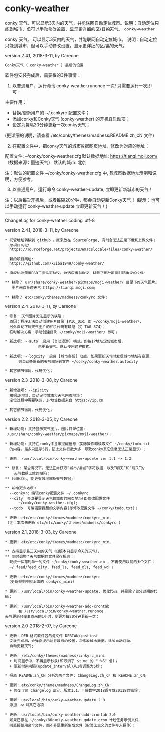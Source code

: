 # conky-weather
conky 天气。可以显示3天内的天气，并能联网自动定位城市。说明：自动定位只能到城市，但可以手动修改设置，显示更详细的区/县的天气。
conky-weather


conky 天气。 可以显示3天内的天气，并能联网自动定位城市。 
说明：自动定位只能到城市，但可以手动修改设置，显示更详细的区/县的天气。


version 2.4.1, 2018-3-11, by Careone


    Conky天气 ( conky-weather ) 最后的设置

  软件包安装完成后，需要做的3件事情：

  1. 以普通用户，运行命令 conky-weather.runonce 一次!
  只需要运行一次即可！

  主要作用：
  * 替换/更新用户的 ~/.conkyrc 配置文件；
  * 添加conky和Conky天气 (conky-weather) 的开机自启动项；
  * 设定为每隔20分钟更新一次conky天气；

  (更详细的说明，请查看 /etc/conky/themes/madness/README.zh_CN 文件)

  2. 在配置文件中，把conky天气的城市数据网页地址，修改为对应的地址：

  配置文件: ~/conky/conky-weather.cfg
  默认数据地址: https://tianqi.moji.com/ （数据来源：墨迹天气）
  默认的城市: 北京

  注：默认的配置文件 ~/conky/conky-weather.cfg 中, 
      有城市数据地址示例和说明，方便参考。

  3. 以普通用户，运行命令 conky-weather-update, 立即更新新城市的天气！

  注：以后每次开机后，或者每隔20分钟，都会自动更新Conky天气！
  (提示：也可以手动运行 conky-weather-update 立即更新天气！)


  -----------

ChangeLog for conky-weather 
coding: utf-8

version 2.4.1, 2018-3-11, by Careone


	* 托管地址转移到 github 。原来放在 SourceForge, 有时会无法正常下载和上传文件；
	  原项目网址: 
	  https://sourceforge.net/projects/emacslocale/files/conky-weather/
	  
	  新的项目网址:
	  https://github.com/kuiba1949/conky-weather/
	  
	* 授权协议使用BSD三言许可协议。为适应当前协议，移除了部分可能引起争议的文件:

	** 移除了 usr/share/conky-weather/pixmaps/moji-weather/ 目录下的天气图片。
	   图片来自墨迹天气 https://tianqi.moji.com; 
	   
	** 移除了 etc/conky/themes/madness/conkyrc 文件；


version 2.4, 2018-3-11, by Careone

	* 修复: 天气图片无法显示的缺陷；
	  原因：程序无法自动创建用户目录 $PIC_DIR，即 ~/conky/moji-weather/，
	  另外自动下载天气图片的相关代码有缺陷（见 TAG 374）；
	  临时解决方案：手动创建目录 ~/conky/moji-weather/ 即可；

	* 新选项: --auto  启用 [自动漫游] 模式。即按IP地址定位城市后，
                   再更新天气。默认使用这种模式。
		   	
	* 新选项: --logcity  启用 [城市备份] 功能。如果更新天气时发现城市地址有变更，
          则自动备份新的天气网址到文件 ~/conky/conky-weather.autocity

	* 其它细节微调，代码优化；


version 2.3, 2018-3-08, by Careone
	
	* 新增选项: --ip2city 
	  根据IP地址，自动定位城市和天气网页地址；
	  定位过程中需要联网，IP地址数据来自 https://ip.cn

	* 其它细节微调，代码优化；


version 2.2, 2018-3-05, by Careone
	
	* 新增功能: 支持显示天气图片。图片目录位置: 
	 /usr/share/conky-weather/pixmaps/moji-weather/；

	* 新增功能: 支持在conky中显示提醒信息（实际操作即读取文件 ~/conky/todo.txt
	  的内容。最多只显示5行，防止文件行数太多，导致conky其它信息无法正常显示）;
	  
  	* 更新: /usr/local/bin/conky-weather-update ver 2.1 -> 2.2

	** 修复: 某些情况下，无法正常获取“城市/县城”字符数据，以及“明天”和“后天”的
		天气数据无效的缺陷；
	** 代码优化, 能更有效地解析天气数据; 

	** 新增更多选项：
	  --conkyrc 编辑conky配置文件 ~/.conkyrc
	  --city  修改要显示天气的城市的网页地址(即修改配置文件
		  ~/conky/conky-weather.cfg);
	  --todo  可编辑要提醒的文字内容(即修改配置文件 ~/conky/todo.txt)；

	* 更新: etc/etc/conky/themes/madness/conkyrc_mini
  	 (注：本次未更新 etc/etc/conky/themes/madness/conkyrc ) 


version 2.1, 2018-3-03, by Careone
	
	* 更新: etc/etc/conky/themes/madness/conkyrc_mini

	** 支持显示最三天内的天气（旧版本只显示今天的天气），
	** 同时调整了天气数据的文件保存规则：
	  现统一保存到单一的文件 ~/conky/conky-weather.db , 不再使用以前的多个文件：
	  ~/.feed/feed_city, feed_ls, feed_xls, feed_wd ；
	  
  	* 更新: etc/etc/conky/themes/madness/conkyrc
  	 （更新规则参照上面的 conkyrc_mini）
  	 
  	* 更新: /usr/local/bin/conky-weather-update, 优化代码，并删除了部分过期的代码； 
  	
  	* 更新: /usr/local/bin/conky-weather-add-crontab
  	      和 /usr/local/bin/conky-weather.runonce
  	天气更新频率由原来的1小时，变更为每20分钟更新一次；


version 2.0, 2018-2-07, by Careone

	* 更新: DEB 格式软件包的源文件 DEBIAN/postinst
	  安装完成后，会弹窗提示进行最后的设置，来修改城市数据、添加自动启动、
	  自动更新天气; 

	* 更新: /etc/conky/themes/madness/conkyrc_mini
	  + 时间显示中，不再显示秒数(即取消了 $time 的 ":%S" 值)；
	  + 更新时间间隔(update_interval)从1秒调整为5秒；

	* 把原 README.zh_CN 分拆为两个文件: ChangeLog.zh_CN 和 README.zh_CN; 

	* 更新: etc/conky/themes/madness/ChangeLog.zh_CN:
	  + 修复了原 Changelog 部分，版本1.1，年份数字2018误写成20118的错误；

	* 更新: usr/local/bin/conky-weather-update 2.0
  	  添加 -w 和其它选项

	* 更新: usr/local/bin/conky-weather-add-crontab 2.0
  	  如果已存在 ~/conky/86conky-weather-update.cron 计划任务示例文件，
  	  则直接使用这个文件，而不再是重新生成文件（取消无意义的文件写入操作）；
  	  
